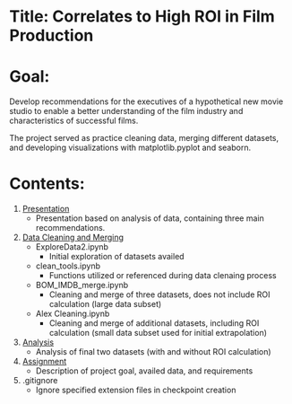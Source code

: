 # Title: Correlates to High ROI in Film Production

# Goal:
Develop recommendations for the executives of a hypothetical new movie studio to enable a better understanding of the film industry and characteristics of successful films. 

The project served as practice cleaning data, merging different datasets, and developing visualizations with matplotlib.pyplot and seaborn.

# Contents:
1. [Presentation](https://github.com/gksidhu/Project1/tree/master/Presentation) 
    - Presentation based on analysis of data, containing three main recommendations.
2. [Data Cleaning and Merging](https://github.com/gksidhu/Project1/tree/master/Data_Merging_and_Cleaning)
    - ExploreData2.ipynb
      - Initial exploration of datasets availed <br> 
    - clean_tools.ipynb
      - Functions utilized or referenced during data clenaing process <br> 
    - BOM_IMDB_merge.ipynb
      - Cleaning and merge of three datasets, does not include ROI calculation (large data subset) <br> 
    - Alex Cleaning.ipynb
      - Cleaning and merge of additional datasets, including ROI calculation (small data subset used for initial extrapolation) <br> 
3. [Analysis](https://github.com/gksidhu/Project1/tree/master/Analysis)
   - Analysis of final two datasets (with and without ROI calculation) <br>
4. [Assignment](https://github.com/gksidhu/Project1/tree/master/Assignment)
   - Description of project goal, availed data, and requirements <br> 
5. .gitignore <br>
    - Ignore specified extension files in checkpoint creation <br> 

